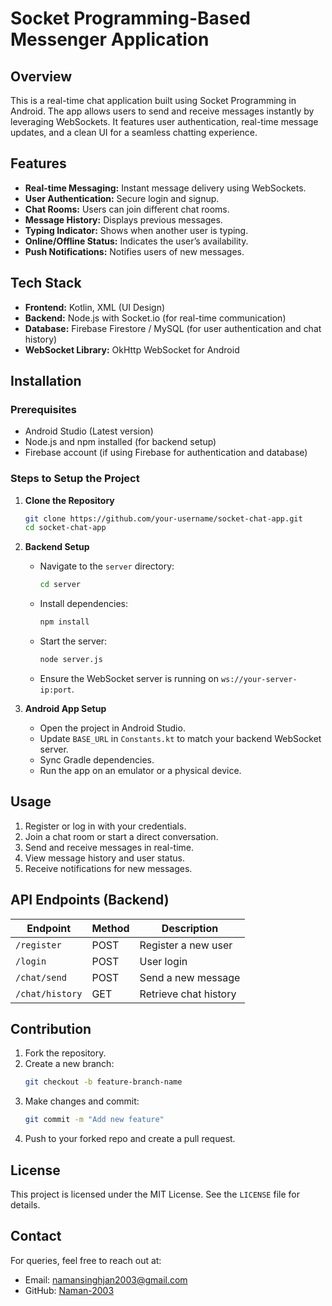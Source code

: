 # Socket Programming-Based Messenger Application

## Overview
This is a real-time chat application built using Socket Programming in Android. The app allows users to send and receive messages instantly by leveraging WebSockets. It features user authentication, real-time message updates, and a clean UI for a seamless chatting experience.

## Features
- **Real-time Messaging:** Instant message delivery using WebSockets.
- **User Authentication:** Secure login and signup.
- **Chat Rooms:** Users can join different chat rooms.
- **Message History:** Displays previous messages.
- **Typing Indicator:** Shows when another user is typing.
- **Online/Offline Status:** Indicates the user’s availability.
- **Push Notifications:** Notifies users of new messages.

## Tech Stack
- **Frontend:** Kotlin, XML (UI Design)
- **Backend:** Node.js with Socket.io (for real-time communication)
- **Database:** Firebase Firestore / MySQL (for user authentication and chat history)
- **WebSocket Library:** OkHttp WebSocket for Android

## Installation
### Prerequisites
- Android Studio (Latest version)
- Node.js and npm installed (for backend setup)
- Firebase account (if using Firebase for authentication and database)

### Steps to Setup the Project
1. **Clone the Repository**
   ```sh
   git clone https://github.com/your-username/socket-chat-app.git
   cd socket-chat-app
   ```

2. **Backend Setup**
   - Navigate to the `server` directory:
     ```sh
     cd server
     ```
   - Install dependencies:
     ```sh
     npm install
     ```
   - Start the server:
     ```sh
     node server.js
     ```
   - Ensure the WebSocket server is running on `ws://your-server-ip:port`.

3. **Android App Setup**
   - Open the project in Android Studio.
   - Update `BASE_URL` in `Constants.kt` to match your backend WebSocket server.
   - Sync Gradle dependencies.
   - Run the app on an emulator or a physical device.

## Usage
1. Register or log in with your credentials.
2. Join a chat room or start a direct conversation.
3. Send and receive messages in real-time.
4. View message history and user status.
5. Receive notifications for new messages.

## API Endpoints (Backend)
| Endpoint          | Method | Description |
|------------------|--------|-------------|
| `/register`      | POST   | Register a new user |
| `/login`         | POST   | User login |
| `/chat/send`     | POST   | Send a new message |
| `/chat/history`  | GET    | Retrieve chat history |

## Contribution
1. Fork the repository.
2. Create a new branch:
   ```sh
   git checkout -b feature-branch-name
   ```
3. Make changes and commit:
   ```sh
   git commit -m "Add new feature"
   ```
4. Push to your forked repo and create a pull request.

## License
This project is licensed under the MIT License. See the `LICENSE` file for details.

## Contact
For queries, feel free to reach out at:
- Email: namansinghjan2003@gmail.com
- GitHub: [Naman-2003](https://github.com/Naman-2003)

